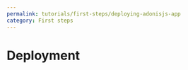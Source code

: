 ```yaml
---
permalink: tutorials/first-steps/deploying-adonisjs-app
category: First steps
---
```


# Deployment

